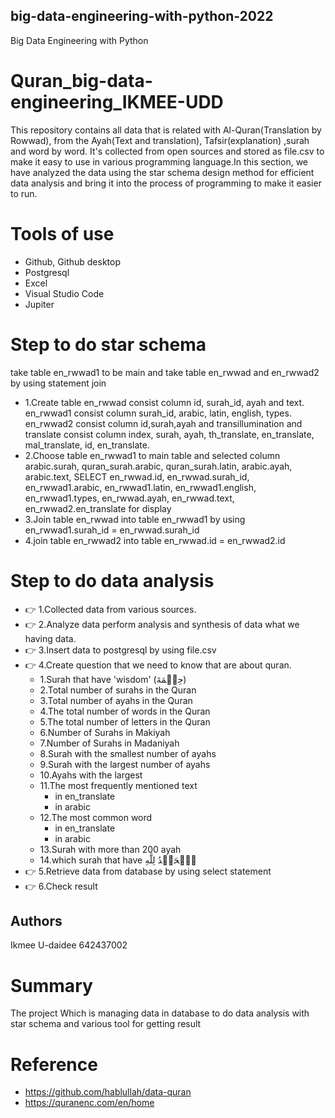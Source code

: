 ## big-data-engineering-with-python-2022
Big Data Engineering with Python

# Quran_big-data-engineering_IKMEE-UDD
This repository contains all data that is related with Al-Quran(Translation by Rowwad), from the Ayah(Text and translation), Tafsir(explanation) ,surah and word by word. It's collected from open sources and stored as file.csv to make it easy to use in various programming language.In this section, we have analyzed the data using the star schema design method for efficient data analysis and bring it into the process of programming to make it easier to run.


# Tools of use
- Github, Github desktop 
- Postgresql
- Excel
- Visual Studio Code
- Jupiter

# Step to do star schema
take table en_rwwad1 to be main and take table en_rwwad and en_rwwad2 by using statement join

- 1.Create table en_rwwad consist column id, surah_id, ayah and text. en_rwwad1 consist column surah_id, arabic, latin, english, types. en_rwwad2 consist column id,surah,ayah and transillumination and translate consist column index, surah, ayah, th_translate, en_translate, mal_translate, id, en_translate.
- 2.Choose table en_rwwad1 to main table and selected column arabic.surah, quran_surah.arabic, quran_surah.latin, arabic.ayah, arabic.text, SELECT en_rwwad.id,
en_rwwad.surah_id, en_rwwad1.arabic, en_rwwad1.latin, en_rwwad1.english, en_rwwad1.types, en_rwwad.ayah, en_rwwad.text,
en_rwwad2.en_translate for display
- 3.Join table en_rwwad into table en_rwwad1 by using en_rwwad1.surah_id = en_rwwad.surah_id
- 4.join table en_rwwad2 into table en_rwwad.id = en_rwwad2.id

# Step to do data analysis
- 👉 1.Collected data from various sources.
- 👉 2.Analyze data perform analysis and synthesis of data what we having data.
- 👉 3.Insert data to postgresql by using file.csv
- 👉 4.Create question that we need to know that are about quran.
   - 1.Surah that have 'wisdom' (حِكۡمَةَ)
   - 2.Total number of surahs in the Quran
   - 3.Total number of ayahs in the Quran
   - 4.The total number of words in the Quran
   - 5.The total number of letters in the Quran
   - 6.Number of Surahs in Makiyah
   - 7.Number of Surahs in Madaniyah
   - 8.Surah with the smallest number of ayahs
   - 9.Surah with the largest number of ayahs
   - 10.Ayahs with the largest
   - 11.The most frequently mentioned text
     - in en_translate
     - in arabic
   - 12.The most common word
     - in en_translate
     - in arabic
   - 13.Surah with more than 200 ayah
   - 14.which surah that have ٱلۡحَمۡدُ لِلَّهِ
- 👉 5.Retrieve data from database by using select statement
- 👉 6.Check result

## Authors
Ikmee U-daidee 642437002

# Summary
The project Which is managing data in database to do data analysis with star schema and various tool for getting result

# Reference
- https://github.com/hablullah/data-quran
- https://quranenc.com/en/home

